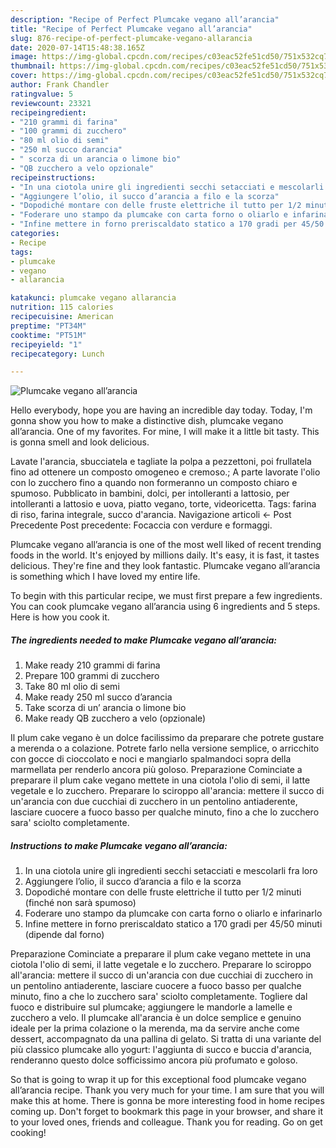 ```yaml
---
description: "Recipe of Perfect Plumcake vegano all’arancia"
title: "Recipe of Perfect Plumcake vegano all’arancia"
slug: 876-recipe-of-perfect-plumcake-vegano-allarancia
date: 2020-07-14T15:48:38.165Z
image: https://img-global.cpcdn.com/recipes/c03eac52fe51cd50/751x532cq70/plumcake-vegano-allarancia-recipe-main-photo.jpg
thumbnail: https://img-global.cpcdn.com/recipes/c03eac52fe51cd50/751x532cq70/plumcake-vegano-allarancia-recipe-main-photo.jpg
cover: https://img-global.cpcdn.com/recipes/c03eac52fe51cd50/751x532cq70/plumcake-vegano-allarancia-recipe-main-photo.jpg
author: Frank Chandler
ratingvalue: 5
reviewcount: 23321
recipeingredient:
- "210 grammi di farina"
- "100 grammi di zucchero"
- "80 ml olio di semi"
- "250 ml succo darancia"
- " scorza di un arancia o limone bio"
- "QB zucchero a velo opzionale"
recipeinstructions:
- "In una ciotola unire gli ingredienti secchi setacciati e mescolarli fra loro"
- "Aggiungere l’olio, il succo d’arancia a filo e la scorza"
- "Dopodiché montare con delle fruste elettriche il tutto per 1/2 minuti (finché non sarà spumoso)"
- "Foderare uno stampo da plumcake con carta forno o oliarlo e infarinarlo"
- "Infine mettere in forno preriscaldato statico a 170 gradi per 45/50 minuti (dipende dal forno)"
categories:
- Recipe
tags:
- plumcake
- vegano
- allarancia

katakunci: plumcake vegano allarancia 
nutrition: 115 calories
recipecuisine: American
preptime: "PT34M"
cooktime: "PT51M"
recipeyield: "1"
recipecategory: Lunch

---
```



![Plumcake vegano all’arancia](https://img-global.cpcdn.com/recipes/c03eac52fe51cd50/751x532cq70/plumcake-vegano-allarancia-recipe-main-photo.jpg)

Hello everybody, hope you are having an incredible day today. Today, I'm gonna show you how to make a distinctive dish, plumcake vegano all’arancia. One of my favorites. For mine, I will make it a little bit tasty. This is gonna smell and look delicious.

Lavate l&#39;arancia, sbucciatela e tagliate la polpa a pezzettoni, poi frullatela fino ad ottenere un composto omogeneo e cremoso.; A parte lavorate l&#39;olio con lo zucchero fino a quando non formeranno un composto chiaro e spumoso. Pubblicato in bambini, dolci, per intolleranti a lattosio, per intolleranti a lattosio e uova, piatto vegano, torte, videoricetta. Tags: farina di riso, farina integrale, succo d&#39;arancia. Navigazione articoli ← Post Precedente Post precedente: Focaccia con verdure e formaggi.

Plumcake vegano all’arancia is one of the most well liked of recent trending foods in the world. It's enjoyed by millions daily. It's easy, it is fast, it tastes delicious. They're fine and they look fantastic. Plumcake vegano all’arancia is something which I have loved my entire life.


To begin with this particular recipe, we must first prepare a few ingredients. You can cook plumcake vegano all’arancia using 6 ingredients and 5 steps. Here is how you cook it.

<!--inarticleads1-->

##### The ingredients needed to make Plumcake vegano all’arancia:

1. Make ready 210 grammi di farina
1. Prepare 100 grammi di zucchero
1. Take 80 ml olio di semi
1. Make ready 250 ml succo d’arancia
1. Take  scorza di un’ arancia o limone bio
1. Make ready QB zucchero a velo (opzionale)


Il plum cake vegano è un dolce facilissimo da preparare che potrete gustare a merenda o a colazione. Potrete farlo nella versione semplice, o arricchito con gocce di cioccolato e noci e mangiarlo spalmandoci sopra della marmellata per renderlo ancora più goloso. Preparazione Cominciate a preparare il plum cake vegano mettete in una ciotola l&#39;olio di semi, il latte vegetale e lo zucchero. Preparare lo sciroppo all&#39;arancia: mettere il succo di un&#39;arancia con due cucchiai di zucchero in un pentolino antiaderente, lasciare cuocere a fuoco basso per qualche minuto, fino a che lo zucchero sara&#39; sciolto completamente. 

<!--inarticleads2-->

##### Instructions to make Plumcake vegano all’arancia:

1. In una ciotola unire gli ingredienti secchi setacciati e mescolarli fra loro
1. Aggiungere l’olio, il succo d’arancia a filo e la scorza
1. Dopodiché montare con delle fruste elettriche il tutto per 1/2 minuti (finché non sarà spumoso)
1. Foderare uno stampo da plumcake con carta forno o oliarlo e infarinarlo
1. Infine mettere in forno preriscaldato statico a 170 gradi per 45/50 minuti (dipende dal forno)


Preparazione Cominciate a preparare il plum cake vegano mettete in una ciotola l&#39;olio di semi, il latte vegetale e lo zucchero. Preparare lo sciroppo all&#39;arancia: mettere il succo di un&#39;arancia con due cucchiai di zucchero in un pentolino antiaderente, lasciare cuocere a fuoco basso per qualche minuto, fino a che lo zucchero sara&#39; sciolto completamente. Togliere dal fuoco e distribuire sul plumcake; aggiungere le mandorle a lamelle e zucchero a velo. Il plumcake all&#39;arancia è un dolce semplice e genuino ideale per la prima colazione o la merenda, ma da servire anche come dessert, accompagnato da una pallina di gelato. Si tratta di una variante del più classico plumcake allo yogurt: l&#39;aggiunta di succo e buccia d&#39;arancia, renderanno questo dolce sofficissimo ancora più profumato e goloso. 

So that is going to wrap it up for this exceptional food plumcake vegano all’arancia recipe. Thank you very much for your time. I am sure that you will make this at home. There is gonna be more interesting food in home recipes coming up. Don't forget to bookmark this page in your browser, and share it to your loved ones, friends and colleague. Thank you for reading. Go on get cooking!
